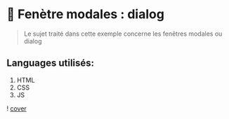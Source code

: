 # 🚀 Fenètre modales : dialog

>Le sujet traité dans cette exemple concerne les fenêtres modales ou dialog

## Languages utilisés: 

1. HTML
2. CSS
3. JS

! [cover](./asset/dessinee.jpg)